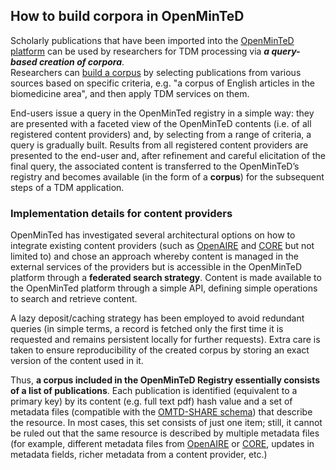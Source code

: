 ## How to build corpora in OpenMinTeD
Scholarly publications that have been imported into the  [OpenMinTeD platform](https://services.openminted.eu) can be used by researchers for TDM processing via _**a query-based creation of corpora**_.  
Researchers can [build a corpus](https://services.openminted.eu/resourceRegistration/corpus/searchForPublications) by selecting publications from various sources based on specific criteria, e.g. "a corpus of English articles in the biomedicine area", and then apply TDM services on them.

End-users issue a query in the OpenMinTed registry in a simple way: they are presented with a faceted view of the OpenMinTeD contents \(i.e. of all registered content providers\) and, by selecting from a range of criteria, a query is gradually built. Results from all registered content providers are presented to the end-user and, after refinement and careful elicitation of the final query, the associated content is transferred to the OpenMinTeD’s registry and becomes available (in the form of a **corpus**) for the subsequent steps of a TDM application.

### Implementation details for content providers
OpenMinTed has investigated several architectural options on how to integrate existing content providers \(such as [OpenAIRE](https://www.openaire.eu/) and [CORE](https://core.ac.uk/) but not limited to\) and chose an approach whereby content is managed in the external services of the providers but is accessible in the OpenMinTeD platform through a **federated search strategy**. Content is made available to the OpenMinTed platform through a simple API, defining simple operations to search and retrieve content.

A lazy deposit/caching strategy has been employed to avoid redundant queries \(in simple terms, a record is fetched only the first time it is requested and remains persistent locally for further requests\). Extra care is taken to ensure reproducibility of the created corpus by storing an exact version of the content used in it.

Thus, **a corpus included in the OpenMinTeD Registry essentially consists of a list of publications**. Each publication is identified \(equivalent to a primary key\) by its content \(e.g. full text pdf\) hash value and a set of metadata files \(compatible with the [OMTD-SHARE schema](/the_omtd-share_metadata_schema.md)\) that describe the resource. In most cases, this set consists of just one item; still, it cannot be ruled out that the same resource is described by multiple metadata files \(for example, different metadata files from [OpenAIRE](https://www.openaire.eu/) or [CORE](https://core.ac.uk/), updates in metadata fields, richer metadata from a content provider, etc.\)


